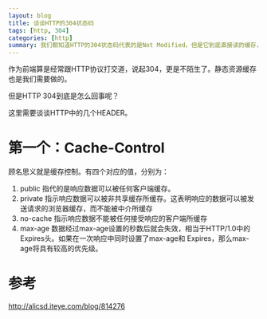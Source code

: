 ```yaml
---
layout: blog
title: 谈谈HTTP的304状态码
tags: [http, 304]
categories: [http]
summary: 我们都知道HTTP的304状态码代表的是Not Modified，但是它到底直接读的缓存，还是向服务发送了一次请求呢
---
```


作为前端算是经常跟HTTP协议打交道，说起304，更是不陌生了。静态资源缓存也是我们需要做的。

但是HTTP 304到底是怎么回事呢？

这里需要谈谈HTTP中的几个HEADER。

# 第一个：Cache-Control
顾名思义就是缓存控制。有四个对应的值，分别为：

1. public 指代的是响应数据可以被任何客户端缓存。
2. private 指示响应数据可以被非共享缓存所缓存。这表明响应的数据可以被发送请求的浏览器缓存，而不能被中介所缓存
3. no-cache 指示响应数据不能被任何接受响应的客户端所缓存
4. max-age 数据经过max-age设置的秒数后就会失效，相当于HTTP/1.0中的Expires头。如果在一次响应中同时设置了max-age和 Expires，那么max-age将具有较高的优先级。

# 参考
<http://alicsd.iteye.com/blog/814276>

